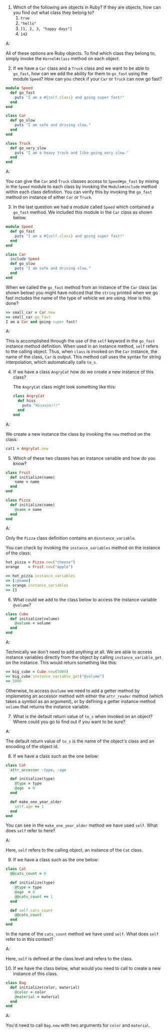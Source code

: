 1. Which of the following are objects in Ruby? If they are objects, how can you find out what class they belong to?
   1. `true`
   2. `"hello"`
   3. `[1, 2, 3, "happy days"]`
   4. `142`

A:

All of these options are Ruby objects. To find which class they belong to, simply invoke the `Kernel#class` method on each object.



2. If we have a `Car` class and a `Truck` class and we want to be able to `go_fast`, how can we add the ability for them to `go_fast` using the module `Speed`? How can you check if your `Car` or `Truck` can now go fast?

```ruby
module Speed
  def go_fast
    puts "I am a #{self.class} and going super fast!"
  end
end

class Car
  def go_slow
    puts "I am safe and driving slow."
  end
end

class Truck
  def go_very_slow
    puts "I am a heavy truck and like going very slow."
  end
end
```

A:

You can give the `Car` and `Truck` classes access to `Speed#go_fast` by mixing in the `Speed` module to each class by invoking the `Module#include` method within each class definition. You can verify this by invoking the `go_fast` method on instance of either `Car` or `Truck`.



3. In the last question we had a module called `Speed` which contained a `go_fast` method. We included this module in the `Car` class as shown below.

```ruby
module Speed
  def go_fast
    puts "I am a #{self.class} and going super fast!"
  end
end

class Car
  include Speed
  def go_slow
    puts "I am safe and driving slow."
  end
end
```

When we called the `go_fast` method from an instance of the `Car` class (as shown below) you might have noticed that the `string` printed when we go fast includes the name of the type of vehicle we are using. How is this done?

```ruby
>> small_car = Car.new
>> small_car.go_fast
I am a Car and going super fast!
```

A:

This is accomplished through the use of the `self` keyword in the `go_fast` instance method definition. When used in an instance method, `self` refers to the calling object. Thus, when `class` is invoked on the `Car` instance, the name of the class, `Car` is output. This method call uses the syntax for string interpolation, which automatically calls `to_s`.



4. If we have a class `AngryCat` how do we create a new instance of this class?

   The `AngryCat` class might look something like this:

   ```ruby
   class AngryCat
     def hiss
       puts "Hisssss!!!"
     end
   end
   ```

A:

We create a new instance the class by invoking the `new` method on the class:

```ruby
cat1 = AngryCat.new
```



5. Which of these two classes has an instance variable and how do you know?

```ruby
class Fruit
  def initialize(name)
    name = name
  end
end

class Pizza
  def initialize(name)
    @name = name
  end
end
```

A:

Only the `Pizza` class definition contains an `@instance_variable`.

You can check by invoking the `instance_variables` method on the instance of the class:

```ruby
hot_pizza = Pizza.new("cheese")
orange    = Fruit.new("apple")

>> hot_pizza.instance_variables
=> [:@name]
>> orange.instance_variables
=> []
```



6. What could we add to the class below to access the instance variable `@volume`?

```ruby
class Cube
  def initialize(volume)
    @volume = volume
  end
end
```

A:

Technically we don't need to add anything at all. We are able to access instance variables directly from the object by calling `instance_variable_get` on the instance. This would return something like this:

```ruby
>> big_cube = Cube.new(5000)
>> big_cube.instance_variable_get("@volume")
=> 5000
```

Otherwise, to access `@volume` we need to add a getter method by implemeting an accessor method with either the `attr_reader` method (which takes a symbol as an argument), or by defining a getter instance method `volume` that returns the instance variable.



7. What is the default return value of `to_s` when invoked on an object? Where could you go to find out if you want to be sure?

A:

The default return value of `to_s` is the name of the object's class and an encoding of the object id.



8. If we have a class such as the one below:

```ruby
class Cat
  attr_accessor :type, :age

  def initialize(type)
    @type = type
    @age  = 0
  end

  def make_one_year_older
    self.age += 1
  end
end
```

You can see in the `make_one_year_older` method we have used `self`. What does `self` refer to here?

A:

Here, `self` refers to the calling object, an instance of the `Cat` class.



9. If we have a class such as the one below:

```ruby
class Cat
  @@cats_count = 0

  def initialize(type)
    @type = type
    @age  = 0
    @@cats_count += 1
  end

  def self.cats_count
    @@cats_count
  end
end
```

In the name of the `cats_count` method we have used `self`. What does `self` refer to in this context?

A:

Here, `self` is defined at the class level and refers to the class.



10. If we have the class below, what would you need to call to create a new instance of this class.

```ruby
class Bag
  def initialize(color, material)
    @color = color
    @material = material
  end
end
```

A:

You'd need to call `Bag.new` with two arguments for `color` and `material`.